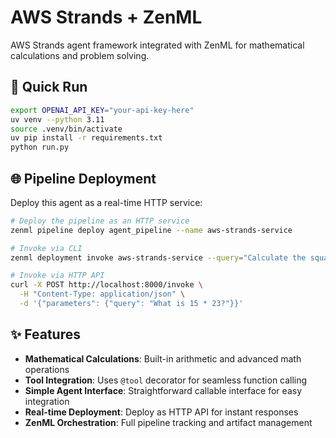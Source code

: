 # AWS Strands + ZenML

AWS Strands agent framework integrated with ZenML for mathematical calculations and problem solving.

## 🚀 Quick Run

```bash
export OPENAI_API_KEY="your-api-key-here"
uv venv --python 3.11
source .venv/bin/activate
uv pip install -r requirements.txt
python run.py
```

## 🌐 Pipeline Deployment

Deploy this agent as a real-time HTTP service:

```bash
# Deploy the pipeline as an HTTP service
zenml pipeline deploy agent_pipeline --name aws-strands-service

# Invoke via CLI
zenml deployment invoke aws-strands-service --query="Calculate the square root of 144"

# Invoke via HTTP API
curl -X POST http://localhost:8000/invoke \
  -H "Content-Type: application/json" \
  -d '{"parameters": {"query": "What is 15 * 23?"}}'
```

## ✨ Features

- **Mathematical Calculations**: Built-in arithmetic and advanced math operations
- **Tool Integration**: Uses `@tool` decorator for seamless function calling
- **Simple Agent Interface**: Straightforward callable interface for easy integration
- **Real-time Deployment**: Deploy as HTTP API for instant responses
- **ZenML Orchestration**: Full pipeline tracking and artifact management
